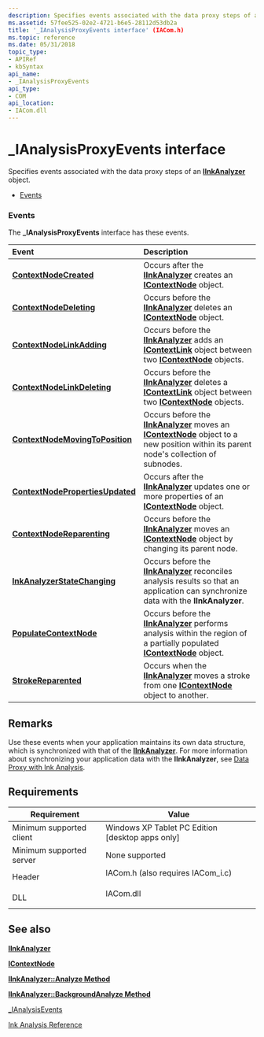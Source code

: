 ```yaml
---
description: Specifies events associated with the data proxy steps of an IInkAnalyzer object.
ms.assetid: 57fee525-02e2-4721-b6e5-28112d53db2a
title: '_IAnalysisProxyEvents interface' (IACom.h)
ms.topic: reference
ms.date: 05/31/2018
topic_type: 
- APIRef
- kbSyntax
api_name: 
- _IAnalysisProxyEvents
api_type: 
- COM
api_location: 
- IACom.dll
---
```


# \_IAnalysisProxyEvents interface

Specifies events associated with the data proxy steps of an [**IInkAnalyzer**](iinkanalyzer.md) object.

-   [Events](/windows)

### Events

The **\_IAnalysisProxyEvents** interface has these events.



| Event                                                                                      | Description                                                                                                                                                                               |
|:-------------------------------------------------------------------------------------------|:------------------------------------------------------------------------------------------------------------------------------------------------------------------------------------------|
| [**ContextNodeCreated**](-ianalysisproxyevents-contextnodecreated.md)                     | Occurs after the [**IInkAnalyzer**](iinkanalyzer.md) creates an [**IContextNode**](icontextnode.md) object.<br/>                                                                  |
| [**ContextNodeDeleting**](-ianalysisproxyevents-contextnodedeleting.md)                   | Occurs before the [**IInkAnalyzer**](iinkanalyzer.md) deletes an [**IContextNode**](icontextnode.md) object.<br/>                                                                 |
| [**ContextNodeLinkAdding**](-ianalysisproxyevents-contextnodelinkadding.md)               | Occurs before the [**IInkAnalyzer**](iinkanalyzer.md) adds an [**IContextLink**](icontextlink.md) object between two [**IContextNode**](icontextnode.md) objects.<br/>           |
| [**ContextNodeLinkDeleting**](-ianalysisproxyevents-contextnodelinkdeleting.md)           | Occurs before the [**IInkAnalyzer**](iinkanalyzer.md) deletes a [**IContextLink**](icontextlink.md) object between two [**IContextNode**](icontextnode.md) objects.<br/>         |
| [**ContextNodeMovingToPosition**](-ianalysisproxyevents-contextnodemovingtoposition.md)   | Occurs before the [**IInkAnalyzer**](iinkanalyzer.md) moves an [**IContextNode**](icontextnode.md) object to a new position within its parent node's collection of subnodes.<br/> |
| [**ContextNodePropertiesUpdated**](-ianalysisproxyevents-contextnodepropertiesupdated.md) | Occurs after the [**IInkAnalyzer**](iinkanalyzer.md) updates one or more properties of an [**IContextNode**](icontextnode.md) object.<br/>                                        |
| [**ContextNodeReparenting**](-ianalysisproxyevents-contextnodereparenting.md)             | Occurs before the [**IInkAnalyzer**](iinkanalyzer.md) moves an [**IContextNode**](icontextnode.md) object by changing its parent node.<br/>                                       |
| [**InkAnalyzerStateChanging**](-ianalysisproxyevents-inkanalyzerstatechanging.md)         | Occurs before the [**IInkAnalyzer**](iinkanalyzer.md) reconciles analysis results so that an application can synchronize data with the **IInkAnalyzer**.<br/>                      |
| [**PopulateContextNode**](-ianalysisproxyevents-populatecontextnode.md)                   | Occurs before the [**IInkAnalyzer**](iinkanalyzer.md) performs analysis within the region of a partially populated [**IContextNode**](icontextnode.md) object.<br/>               |
| [**StrokeReparented**](-ianalysisproxyevents-strokereparented.md)                         | Occurs when the [**IInkAnalyzer**](iinkanalyzer.md) moves a stroke from one [**IContextNode**](icontextnode.md) object to another.<br/>                                           |



 

## Remarks

Use these events when your application maintains its own data structure, which is synchronized with that of the [**IInkAnalyzer**](iinkanalyzer.md). For more information about synchronizing your application data with the **IInkAnalyzer**, see [Data Proxy with Ink Analysis](data-proxy-with-ink-analysis.md).

## Requirements



| Requirement | Value |
|-------------------------------------|---------------------------------------------------------------------------------------------------------------|
| Minimum supported client<br/> | Windows XP Tablet PC Edition \[desktop apps only\]<br/>                                                 |
| Minimum supported server<br/> | None supported<br/>                                                                                     |
| Header<br/>                   | <dl> <dt>IACom.h (also requires IACom\_i.c)</dt> </dl> |
| DLL<br/>                      | <dl> <dt>IACom.dll</dt> </dl>                          |



## See also

<dl> <dt>

[**IInkAnalyzer**](iinkanalyzer.md)
</dt> <dt>

[**IContextNode**](icontextnode.md)
</dt> <dt>

[**IInkAnalyzer::Analyze Method**](iinkanalyzer-analyze.md)
</dt> <dt>

[**IInkAnalyzer::BackgroundAnalyze Method**](iinkanalyzer-backgroundanalyze.md)
</dt> <dt>

[\_IAnalysisEvents](-ianalysisevents.md)
</dt> <dt>

[Ink Analysis Reference](ink-analysis-reference.md)
</dt> </dl>

 

